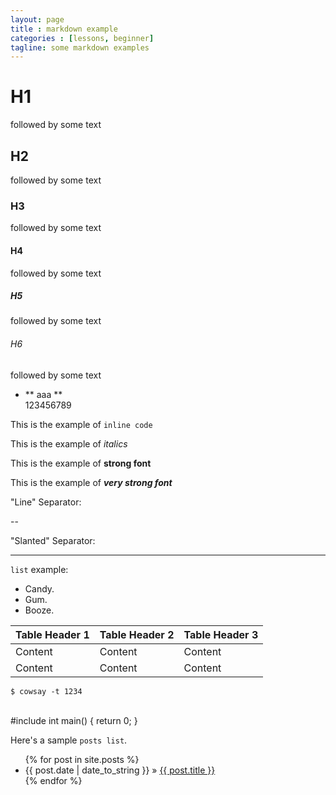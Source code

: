 ```yaml
---
layout: page
title : markdown example
categories : [lessons, beginner]
tagline: some markdown examples
---
```

# H1
followed by some text

## H2
followed by some text

### H3
followed by some text

#### H4
followed by some text

##### H5
followed by some text

###### H6
followed by some text

- ** aaa **  
    123456789

This is the example of `inline code`

This is the example of *italics*

This is the example of **strong font**

This is the example of ***very strong font***

"Line" Separator:

--

"Slanted" Separator:

------

`list` example:
+ Candy.
+ Gum.
+ Booze.

|Table Header 1|Table Header 2|Table Header 3|
|--------------|--------------|--------------|
|Content       |Content       |Content       |
|Content       |Content       |Content       |

    $ cowsay -t 1234
<br/>
	#include <iostream>
	int main()
	{
		return 0;
	}


Here's a sample `posts list`.

<ul class="posts">
  {% for post in site.posts %}
    <li><span>{{ post.date | date_to_string }}</span> &raquo;
    <a href="{{ BASE_PATH }}{{ post.url }}">{{ post.title }}</a></li>
  {% endfor %}
</ul>

